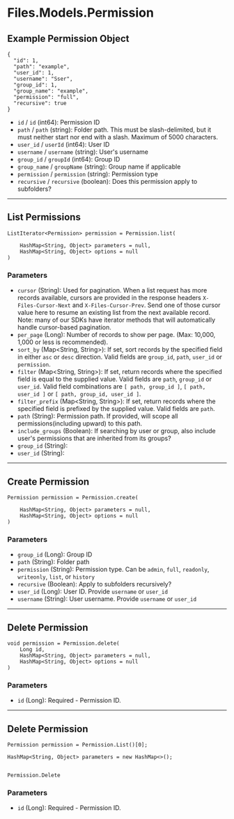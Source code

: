 # Files.Models.Permission

## Example Permission Object

```
{
  "id": 1,
  "path": "example",
  "user_id": 1,
  "username": "Sser",
  "group_id": 1,
  "group_name": "example",
  "permission": "full",
  "recursive": true
}
```

* `id` / `id`  (int64): Permission ID
* `path` / `path`  (string): Folder path. This must be slash-delimited, but it must neither start nor end with a slash. Maximum of 5000 characters.
* `user_id` / `userId`  (int64): User ID
* `username` / `username`  (string): User's username
* `group_id` / `groupId`  (int64): Group ID
* `group_name` / `groupName`  (string): Group name if applicable
* `permission` / `permission`  (string): Permission type
* `recursive` / `recursive`  (boolean): Does this permission apply to subfolders?


---

## List Permissions

```
ListIterator<Permission> permission = Permission.list(
    
    HashMap<String, Object> parameters = null,
    HashMap<String, Object> options = null
)
```

### Parameters

* `cursor` (String): Used for pagination.  When a list request has more records available, cursors are provided in the response headers `X-Files-Cursor-Next` and `X-Files-Cursor-Prev`.  Send one of those cursor value here to resume an existing list from the next available record.  Note: many of our SDKs have iterator methods that will automatically handle cursor-based pagination.
* `per_page` (Long): Number of records to show per page.  (Max: 10,000, 1,000 or less is recommended).
* `sort_by` (Map<String, String>): If set, sort records by the specified field in either `asc` or `desc` direction. Valid fields are `group_id`, `path`, `user_id` or `permission`.
* `filter` (Map<String, String>): If set, return records where the specified field is equal to the supplied value. Valid fields are `path`, `group_id` or `user_id`. Valid field combinations are `[ path, group_id ]`, `[ path, user_id ]` or `[ path, group_id, user_id ]`.
* `filter_prefix` (Map<String, String>): If set, return records where the specified field is prefixed by the supplied value. Valid fields are `path`.
* `path` (String): Permission path.  If provided, will scope all permissions(including upward) to this path.
* `include_groups` (Boolean): If searching by user or group, also include user's permissions that are inherited from its groups?
* `group_id` (String): 
* `user_id` (String): 


---

## Create Permission

```
Permission permission = Permission.create(
    
    HashMap<String, Object> parameters = null,
    HashMap<String, Object> options = null
)
```

### Parameters

* `group_id` (Long): Group ID
* `path` (String): Folder path
* `permission` (String):  Permission type.  Can be `admin`, `full`, `readonly`, `writeonly`, `list`, or `history`
* `recursive` (Boolean): Apply to subfolders recursively?
* `user_id` (Long): User ID.  Provide `username` or `user_id`
* `username` (String): User username.  Provide `username` or `user_id`


---

## Delete Permission

```
void permission = Permission.delete(
    Long id, 
    HashMap<String, Object> parameters = null,
    HashMap<String, Object> options = null
)
```

### Parameters

* `id` (Long): Required - Permission ID.


---

## Delete Permission

```
Permission permission = Permission.List()[0];

HashMap<String, Object> parameters = new HashMap<>();


Permission.Delete
```

### Parameters

* `id` (Long): Required - Permission ID.
